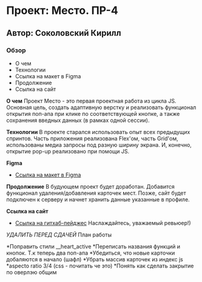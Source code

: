 # Проект: Место. ПР-4
## Автор: Соколовский Кирилл

### Обзор

* О чем
* Технологии
* Ссылка на макет в Figma
* Продолжение
* Ссылка на сайт

**О чем**
Проект Место - это первая проектная работа из цикла JS. Основная цель, создать адаптивную верстку и реализовать функционал открытия поп-апа при клике по соответствующей кнопке, а также сохранения введных данных (в рамках одной сессии). 

**Технологии**
В проекте старался использовать опыт всех предыдущих спринтов. Часть приложения реализована Flex'ом, часть Grid'ом, использованы медиа запросы под разную ширину экрана. И, конечно, открытие pop-up реализовано при помощи JS. 

**Figma**

* [Ссылка на макет в Figma](https://www.figma.com/file/2cn9N9jSkmxD84oJik7xL7/JavaScript.-Sprint-4?node-id=0%3A1)

**Продолжение**
В будующем проект будет доработан. Добавится функционал удаления/добавления карточек мест. Позже, сайт будет подключен к серверу и начнет хранить данные указанные в профиле.

**Ссылка на сайт**
* [Ссылка на гитхаб-пейджес](https://ksokolovsky.github.io/mesto/)
Наслаждайтесь, уважаемый ревьюер!)

*УДАЛИТЬ ПЕРЕД СДАЧЕЙ*
План работы


*Поправить стили __heart_active
*Переписать названия функций и кнопок. Т.к теперь два поп-апа
*Убедиться, что новые карточки добаляются в начало (шафл)
*Убрать массив карточек из индекс js
*aspecto ratio 3/4 (css - почитать че это)
*Понять как сделать закрытие по оверлэю общим
